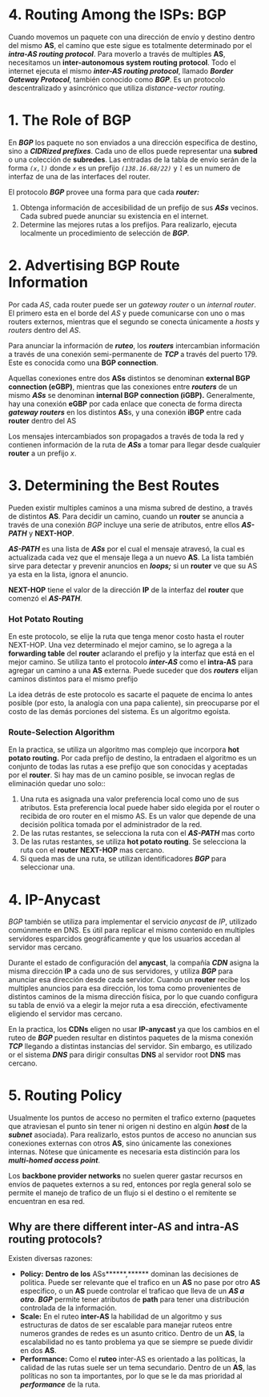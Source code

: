 # 4. Routing Among the ISPs: BGP

Cuando movemos un paquete con una dirección de envío y destino dentro del mismo **AS**, el camino que este sigue es totalmente determinado por el *************************intra-AS routing protocol*************************. Para moverlo a través de multiples **AS**, necesitamos un ********inter-autonomous system routing protocol********. Todo el internet ejecuta el mismo *************************inter-AS routing protocol*************************, llamado *********Border Gateway Protocol*********, también conocido como ***BGP***. Es un protocolo descentralizado y asincrónico que utiliza *distance-vector routing*.

# 1. The Role of BGP

En ***BGP*** los paquete no son enviados a una dirección especifica de destino, sino a *****************CIDRized prefixes*****************. Cada uno de ellos puede representar una ******subred****** o una colección de ****subredes****. Las entradas de la tabla de envío serán de la forma *`(x,l)`* donde *`x`* es un prefijo *`(138.16.68/22)`* y *`l`* es un numero de interfaz de una de las interfaces del router.

El protocolo ***BGP*** provee una forma para que cada *******router:*******

1. Obtenga información de accesibilidad de un prefijo de sus ***ASs*** vecinos. Cada subred puede anunciar su existencia en el internet.
2. Determine las mejores rutas a los prefijos. Para realizarlo, ejecuta localmente un procedimiento de selección de ***BGP***.

# 2. Advertising BGP Route Information

Por cada *AS*, cada router puede ser un *gateway router* o un *internal router*. El primero esta en el borde del *AS* y puede comunicarse con uno o mas routers externos, mientras que el segundo se conecta únicamente a *hosts* y *routers* dentro del *AS*.

Para anunciar la información de *****ruteo*****, los *******routers******* intercambian información a través de una conexión semi-permanente de ***TCP*** a través del puerto 179. Este es conocida como una **************BGP connection**************. 

Aquellas conexiones entre dos ****ASs**** distintos se denominan ******************************external BGP connection (eGBP)******************************, mientras que las conexiones entre *******routers******* de un mismo ***ASs*** se denominan **************************internal BGP connection (iGBP).************************** Generalmente, hay una conexión ****eGBP**** por cada enlace que conecta de forma directa *************gateway routers************* en los distintos **AS**s, y una conexión **iBGP** entre cada ******router****** dentro del AS

Los mensajes intercambiados son propagados a través de toda la red y contienen información de la ruta de ***ASs*** a tomar para llegar desde cualquier **router** a un prefijo *x*.

# 3. Determining the Best Routes

Pueden existir multiples caminos a una misma subred de destino, a través de distintos **AS**. Para decidir un camino, cuando un ******router****** se anuncia a través de una conexión *BGP* incluye una serie de atributos, entre ellos *****AS-PATH***** y ********NEXT-HOP********.

*******AS-PATH******* es una lista de ***ASs*** por el cual el mensaje atravesó, la cual es actualizada cada vez que el mensaje llega a un nuevo **AS**. La lista también sirve para detectar y prevenir anuncios en *****loops;***** si un ******router****** ve que su AS ya esta en la lista, ignora el anuncio.

******NEXT-HOP****** tiene el valor de la dirección **IP** de la interfaz del ******router****** que comenzó el *******AS-PATH*******. 

### Hot Potato Routing

En este protocolo, se elije la ruta que tenga menor costo hasta el router NEXT-HOP. Una vez determinado el mejor camino, se lo agrega a la **********************forwarding table********************** del **********************router********************** aclarando el prefijo y la interfaz que está en el mejor camino. Se utiliza tanto el protocolo *********inter-AS********* como el ********intra-AS******** para agregar un camino a una **AS** externa. Puede suceder que dos *******routers******* elijan caminos distintos para el mismo prefijo

La idea detrás de este protocolo es sacarte el paquete de encima lo antes posible (por esto, la analogía con una papa caliente), sin preocuparse por el costo de las demás porciones del sistema. Es un algoritmo egoísta.

### Route-Selection Algorithm

En la practica, se utiliza un algoritmo mas complejo que incorpora ******************hot potato routing.****************** Por cada prefijo de destino, la entradaen el algoritmo es un conjunto de todas las rutas a ese prefijo que son conocidas y aceptadas por el ******router******. Si hay mas de un camino posible, se invocan reglas de eliminación quedar uno solo::

1. Una ruta es asignada una valor preferencia local como uno de sus atributos. Esta preferencia local puede haber sido elegida por el router o recibida de oro router en el mismo AS. Es un valor que depende de una decisión política tomada por el administrador de la red.
2. De las rutas restantes, se selecciona la ruta con el *******AS-PATH******* mas corto
3. De las rutas restantes, se utiliza ******************hot potato routing******************. Se selecciona la ruta con el ******router****** ********NEXT-HOP******** mas cercano.
4. Si queda mas de una ruta, se utilizan identificadores ***BGP*** para seleccionar una.

# 4. IP-Anycast

*BGP* también se utiliza para implementar el servicio *anycast* de *IP*, utilizado comúnmente en DNS. Es útil para replicar el mismo contenido en multiples servidores esparcidos geográficamente y que los usuarios accedan al servidor mas cercano.

Durante el estado de configuración del **********anycast**********, la compañía ***CDN*** asigna la misma dirección **IP** a cada uno de sus servidores, y utiliza ***BGP*** para anunciar esa dirección desde cada servidor. Cuando un ******router****** recibe los multiples anuncios para esa dirección, los toma como provenientes de distintos caminos de la misma dirección física, por lo que cuando configura su tabla de envió va a elegir la mejor ruta a esa dirección, efectivamente eligiendo el servidor mas cercano.

En la practica, los ****CDNs**** eligen no usar **********IP-anycast********** ya que los cambios en el ruteo de ***BGP*** pueden resultar en distintos paquetes de la misma conexión ***TCP*** llegando a distintas instancias del servidor. Sin embargo, es utilizado or el sistema ***DNS*** para dirigir consultas ****DNS**** al servidor root ****DNS**** mas cercano.

# 5. Routing Policy

Usualmente los puntos de acceso no permiten el trafico externo (paquetes que atraviesan el punto sin tener ni origen ni destino en algún *****host***** de la *******subnet******* asociada). Para realizarlo, estos puntos de acceso no anuncian sus conexiones externas con otros **AS**, sino únicamente las conexiones internas. Nótese que únicamente es necesaria esta distinción para los *********multi-homed access point*********.

Los **************************backbone provider networks************************** no suelen querer gastar recursos en envíos de  paquetes externos a su red, entonces por regla general solo se permite el manejo de trafico de un flujo si el destino o el remitente se encuentran en esa red.

## Why are there different ********inter-AS******** and ********intra-AS******** routing protocols?

Existen diversas razones:

- **Policy:** **************Dentro de los************** ASs******,****** dominan las decisiones de politica. Puede ser relevante que el trafico en un **AS** no pase por otro **AS** especifico, o un **AS** puede controlar el traficao que lleva de un *********AS a otro*********. ***BGP*** permite tener atributos de ****path**** para tener una distribución controlada de la información.
- ************Scale:************ En el ruteo ********inter-AS******** la habilidad de un algoritmo y sus estructuras de datos de ser escalable para manejar ruteos entre numeros grandes de redes es un asunto critico. Dentro de un **AS**, la escalabilidad no es tanto problema ya que se siempre se puede dividir en dos **AS**.
- ****************************Performance:**************************** Como el ******ruteo****** inter-AS es orientado a las políticas, la calidad de las rutas suele ser un tema secundario. Dentro de un **AS**, las políticas no son ta importantes, por lo que se le da mas prioridad al ***********performance*********** de la ruta.